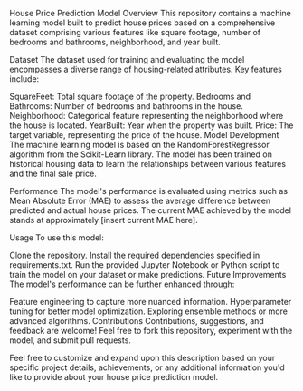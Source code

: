 House Price Prediction Model
Overview
This repository contains a machine learning model built to predict house prices based on a comprehensive dataset comprising various features like square footage, number of bedrooms and bathrooms, neighborhood, and year built.

Dataset
The dataset used for training and evaluating the model encompasses a diverse range of housing-related attributes. Key features include:

SquareFeet: Total square footage of the property.
Bedrooms and Bathrooms: Number of bedrooms and bathrooms in the house.
Neighborhood: Categorical feature representing the neighborhood where the house is located.
YearBuilt: Year when the property was built.
Price: The target variable, representing the price of the house.
Model Development
The machine learning model is based on the RandomForestRegressor algorithm from the Scikit-Learn library. The model has been trained on historical housing data to learn the relationships between various features and the final sale price.

Performance
The model's performance is evaluated using metrics such as Mean Absolute Error (MAE) to assess the average difference between predicted and actual house prices. The current MAE achieved by the model stands at approximately [insert current MAE here].

Usage
To use this model:

Clone the repository.
Install the required dependencies specified in requirements.txt.
Run the provided Jupyter Notebook or Python script to train the model on your dataset or make predictions.
Future Improvements
The model's performance can be further enhanced through:

Feature engineering to capture more nuanced information.
Hyperparameter tuning for better model optimization.
Exploring ensemble methods or more advanced algorithms.
Contributions
Contributions, suggestions, and feedback are welcome! Feel free to fork this repository, experiment with the model, and submit pull requests.

Feel free to customize and expand upon this description based on your specific project details, achievements, or any additional information you'd like to provide about your house price prediction model.

